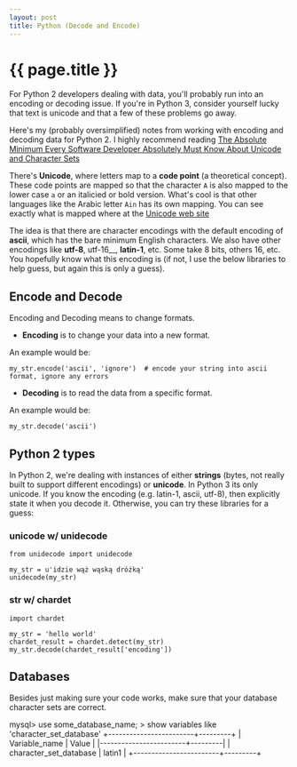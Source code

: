 ```yaml
---
layout: post
title: Python (Decode and Encode)
---
```



# {{ page.title }}

For Python 2 developers dealing with data, you'll probably run into an encoding or decoding issue. If you're in Python 3, consider yourself lucky that text is unicode and that a few of these problems go away.

Here's my (probably oversimplified) notes from working with encoding and decoding data for Python 2. I highly recommend reading [The Absolute Minimum Every Software Developer Absolutely Must Know About Unicode and Character Sets](https://www.joelonsoftware.com/2003/10/08/the-absolute-minimum-every-software-developer-absolutely-positively-must-know-about-unicode-and-character-sets-no-excuses/)

There's __Unicode__, where letters map to a __code point__ (a theoretical concept). These code points are mapped so that the character `A` is also mapped to the lower case `a` or an italicied or bold version. What's cool is that other languages like the Arabic letter `Ain` has its own mapping. You can see exactly what is mapped where at the [Unicode web site](http://www.unicode.org/)

The idea is that there are character encodings with the default encoding of __ascii__, which has the bare minimum English characters. We also have other encodings like __utf-8__, utf-16__, __latin-1__, etc. Some take 8 bits, others 16, etc. You hopefully know what this encoding is (if not, I use the below libraries to help guess, but again this is only a guess).

## Encode and Decode

Encoding and Decoding means to change formats.

* __Encoding__ is to change your data into a new format.

An example would be:

	my_str.encode('ascii', 'ignore')  # encode your string into ascii format, ignore any errors

* __Decoding__ is to read the data from a specific format.

An example would be:

	my_str.decode('ascii')

## Python 2 types

In Python 2, we're dealing with instances of either __strings__ (bytes, not really built to support different encodings) or __unicode__.  In Python 3 its only unicode. If you know the encoding (e.g. latin-1, ascii, utf-8), then explicitly state it when you decode it. Otherwise, you can try these libraries for a guess:

### unicode w/ unidecode

	from unidecode import unidecode

	my_str = u'idzie wąż wąską dróżką'
	unidecode(my_str)

### str w/ chardet

	import chardet

	my_str = 'hello world'
	chardet_result = chardet.detect(my_str)
	my_str.decode(chardet_result['encoding'])

## Databases

Besides just making sure your code works, make sure that your database character sets are correct.

mysql> use some_database_name;
	 > show variables like 'character_set_database'
	 +------------------------+---------+
	 | Variable_name          | Value   |
	 |------------------------+---------|
	 | character_set_database | latin1  |
	 +------------------------+---------+

